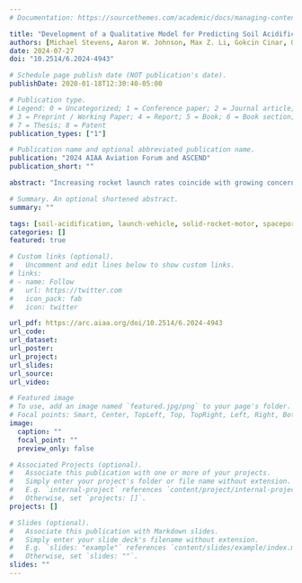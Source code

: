 ```yaml
---
# Documentation: https://sourcethemes.com/academic/docs/managing-content/

title: "Development of a Qualitative Model for Predicting Soil Acidification due to Solid Rocket Motor Exhaust"
authors: [Michael Stevens, Aaron W. Johnson, Max Z. Li, Gokcin Cinar, Oliver Jia-Richards]
date: 2024-07-27
doi: "10.2514/6.2024-4943"

# Schedule page publish date (NOT publication's date).
publishDate: 2020-01-18T12:30:40-05:00

# Publication type.
# Legend: 0 = Uncategorized; 1 = Conference paper; 2 = Journal article;
# 3 = Preprint / Working Paper; 4 = Report; 5 = Book; 6 = Book section;
# 7 = Thesis; 8 = Patent
publication_types: ["1"]

# Publication name and optional abbreviated publication name.
publication: "2024 AIAA Aviation Forum and ASCEND"
publication_short: ""

abstract: "Increasing rocket launch rates coincide with growing concerns around climate change and pollution. Few prior efforts have attempted to assess the long-term environmental impacts of rocket launches, and those that did, primarily during the US Space Shuttle program, voiced concerns about HCl depositions from solid rocket motors. Despite solid rocket motors making up a small fraction of the market today, their HCl depositions can result in environmental acidification which disrupts food chains and destabilizes ecosystems. Modeling these effects holds value as some regions are more resilient to acidification than others. This work details a qualitative model which uses a small, readily available collection of data inputs, allowing the model to cover the majority of the continental United States. The results depict regions of resiliency/vulnerability to soil acidification relative to one another. Leveraging studies in adjacent fields (e.g., acid rain) aids in discerning what effects these regions would experience. A lack of information regarding the long-term impacts of acidification limits the scope of this effort. However, the qualitative results can still aid in guiding launch site selection processes."

# Summary. An optional shortened abstract.
summary: ""

tags: [soil-acidification, launch-vehicle, solid-rocket-motor, spaceport, environmental-impact]
categories: []
featured: true

# Custom links (optional).
#   Uncomment and edit lines below to show custom links.
# links:
# - name: Follow
#   url: https://twitter.com
#   icon_pack: fab
#   icon: twitter

url_pdf: https://arc.aiaa.org/doi/10.2514/6.2024-4943
url_code:
url_dataset:
url_poster:
url_project:
url_slides:
url_source:
url_video:

# Featured image
# To use, add an image named `featured.jpg/png` to your page's folder. 
# Focal points: Smart, Center, TopLeft, Top, TopRight, Left, Right, BottomLeft, Bottom, BottomRight.
image:
  caption: ""
  focal_point: ""
  preview_only: false

# Associated Projects (optional).
#   Associate this publication with one or more of your projects.
#   Simply enter your project's folder or file name without extension.
#   E.g. `internal-project` references `content/project/internal-project/index.md`.
#   Otherwise, set `projects: []`.
projects: []

# Slides (optional).
#   Associate this publication with Markdown slides.
#   Simply enter your slide deck's filename without extension.
#   E.g. `slides: "example"` references `content/slides/example/index.md`.
#   Otherwise, set `slides: ""`.
slides: ""
---
```



